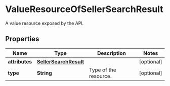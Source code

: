 

# ValueResourceOfSellerSearchResult

A value resource exposed by the API.

## Properties

| Name | Type | Description | Notes |
|------------ | ------------- | ------------- | -------------|
|**attributes** | [**SellerSearchResult**](SellerSearchResult.md) |  |  [optional] |
|**type** | **String** | Type of the resource. |  [optional] |



